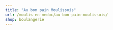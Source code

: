 ```yaml
---
title: "Au bon pain Moulissois"
url: /moulis-en-medoc/au-bon-pain-moulissois/
shop: boulangerie
---
```

